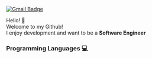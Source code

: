 [![Gmail Badge](https://img.shields.io/badge/Gmail-D14836?style=flat&logo=Gmail&logoColor=white)](mailto:chanhokim9848@gmail.com)     
      
      
Hello! :wave:  
Welcome to my Github!  
I enjoy development and want to be a **Software Engineer**




### Programming Languages 💻








